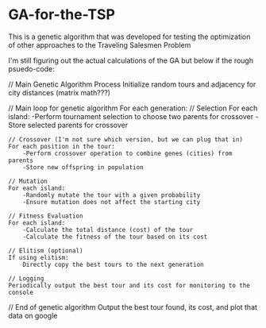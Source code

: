 # GA-for-the-TSP
This is a genetic algorithm that was developed for testing the optimization of other approaches to the Traveling Salesmen Problem

I'm still figuring out the actual calculations of the GA but below if the rough psuedo-code:

// Main Genetic Algorithm Process
Initialize random tours and adjacency for city distances (matrix math???)

// Main loop for genetic algorithm
For each generation:
    // Selection
    For each island:
        -Perform tournament selection to choose two parents for crossover
        -Store selected parents for crossover

    // Crossover (I'm not sure which version, but we can plug that in)
    For each position in the tour:
        -Perform crossover operation to combine genes (cities) from parents
        -Store new offspring in population

    // Mutation
    For each island:
        -Randomly mutate the tour with a given probability
        -Ensure mutation does not affect the starting city

    // Fitness Evaluation
    For each island:
        -Calculate the total distance (cost) of the tour
        -Calculate the fitness of the tour based on its cost

    // Elitism (optional)
    If using elitism:
        Directly copy the best tours to the next generation

    // Logging
    Periodically output the best tour and its cost for monitoring to the console

// End of genetic algorithm
Output the best tour found, its cost, and plot that data on google


